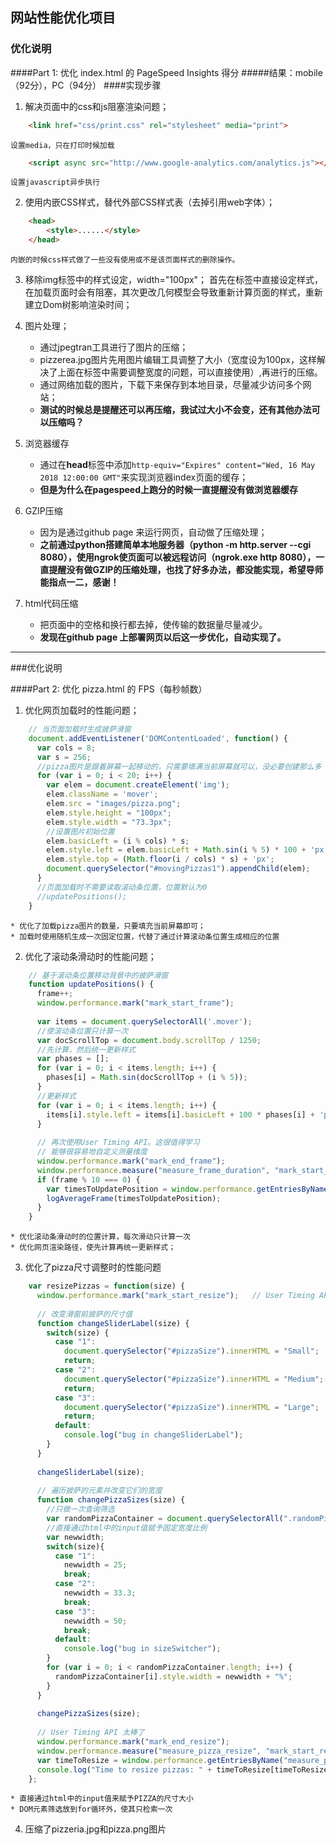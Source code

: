 ## 网站性能优化项目

### 优化说明

####Part 1: 优化 index.html 的 PageSpeed Insights 得分
#####结果：mobile（92分），PC（94分）
####实现步骤
1. 解决页面中的css和js阻塞渲染问题；
```html 
	<link href="css/print.css" rel="stylesheet" media="print">        
```
	设置media，只在打印时候加载
```html
	<script async src="http://www.google-analytics.com/analytics.js"></script>
```
	设置javascript异步执行

2. 使用内嵌CSS样式，替代外部CSS样式表（去掉引用web字体）；
```html
	<head>
		<style>......</style>
	</head>
```
	内嵌的时候css样式做了一些没有使用或不是该页面样式的删除操作。

3. 移除img标签中的样式设定，width="100px"；
	首先在标签中直接设定样式，在加载页面时会有阻塞，其次更改几何模型会导致重新计算页面的样式，重新建立Dom树影响渲染时间；

4. 图片处理；
	* 通过jpegtran工具进行了图片的压缩；
	* pizzerea.jpg图片先用图片编辑工具调整了大小（宽度设为100px，这样解决了上面在标签中需要调整宽度的问题，可以直接使用）,再进行的压缩。
	* 通过网络加载的图片，下载下来保存到本地目录，尽量减少访问多个网站；
	* **测试的时候总是提醒还可以再压缩，我试过大小不会变，还有其他办法可以压缩吗？**

5. 浏览器缓存
	* 通过在**head**标签中添加```http-equiv="Expires" content="Wed, 16 May 2018 12:00:00 GMT"```来实现浏览器index页面的缓存；
	* **但是为什么在pagespeed上跑分的时候一直提醒没有做浏览器缓存**
6. GZIP压缩
	* 因为是通过github page 来运行网页，自动做了压缩处理；
	* **之前通过python搭建简单本地服务器（python -m http.server --cgi 8080），使用ngrok使页面可以被远程访问（ngrok.exe http 8080），一直提醒没有做GZIP的压缩处理，也找了好多办法，都没能实现，希望导师能指点一二，感谢！**
7. html代码压缩
	* 把页面中的空格和换行都去掉，使传输的数据量尽量减少。
	* **发现在github page 上部署网页以后这一步优化，自动实现了。**

----

###优化说明

####Part 2: 优化 pizza.html 的 FPS（每秒帧数）

1. 优化网页加载时的性能问题；
```javascript
	// 当页面加载时生成披萨滑窗
	document.addEventListener('DOMContentLoaded', function() {
	  var cols = 8;
	  var s = 256;
	  //pizza图片是跟着屏幕一起移动的，只需要填满当前屏幕就可以，没必要创建那么多
	  for (var i = 0; i < 20; i++) {
	    var elem = document.createElement('img');
	    elem.className = 'mover';
	    elem.src = "images/pizza.png";
	    elem.style.height = "100px";
	    elem.style.width = "73.3px";
	    //设置图片初始位置
	    elem.basicLeft = (i % cols) * s;
	    elem.style.left = elem.basicLeft + Math.sin(i % 5) * 100 + 'px';
	    elem.style.top = (Math.floor(i / cols) * s) + 'px';
	    document.querySelector("#movingPizzas1").appendChild(elem);
	  }
	  //页面加载时不需要读取滚动条位置，位置默认为0
	  //updatePositions();
	}
```
	* 优化了加载pizza图片的数量，只要填充当前屏幕即可；
	* 加载时使用随机生成一次固定位置，代替了通过计算滚动条位置生成相应的位置
2. 优化了滚动条滑动时的性能问题；
```javascript
	// 基于滚动条位置移动背景中的披萨滑窗
	function updatePositions() {
	  frame++;
	  window.performance.mark("mark_start_frame");
	
	  var items = document.querySelectorAll('.mover');
	  //使滚动条位置只计算一次
	  var docScrollTop = document.body.scrollTop / 1250;
	  //先计算，然后统一更新样式
	  var phases = [];
	  for (var i = 0; i < items.length; i++) {
	    phases[i] = Math.sin(docScrollTop + (i % 5));
	  }
	  //更新样式
	  for (var i = 0; i < items.length; i++) {
	    items[i].style.left = items[i].basicLeft + 100 * phases[i] + 'px';
	  }
	
	  // 再次使用User Timing API。这很值得学习
	  // 能够很容易地自定义测量维度
	  window.performance.mark("mark_end_frame");
	  window.performance.measure("measure_frame_duration", "mark_start_frame", "mark_end_frame");
	  if (frame % 10 === 0) {
	    var timesToUpdatePosition = window.performance.getEntriesByName("measure_frame_duration");
	    logAverageFrame(timesToUpdatePosition);
	  }
	}
```
	* 优化滚动条滑动时的位置计算，每次滑动只计算一次
	* 优化网页渲染路径，使先计算再统一更新样式；
3. 优化了pizza尺寸调整时的性能问题
```javascript
	var resizePizzas = function(size) {
	  window.performance.mark("mark_start_resize");   // User Timing API 函数
	
	  // 改变滑窗前披萨的尺寸值
	  function changeSliderLabel(size) {
	    switch(size) {
	      case "1":
	        document.querySelector("#pizzaSize").innerHTML = "Small";
	        return;
	      case "2":
	        document.querySelector("#pizzaSize").innerHTML = "Medium";
	        return;
	      case "3":
	        document.querySelector("#pizzaSize").innerHTML = "Large";
	        return;
	      default:
	        console.log("bug in changeSliderLabel");
	    }
	  }
	
	  changeSliderLabel(size);
	
	  // 遍历披萨的元素并改变它们的宽度
	  function changePizzaSizes(size) {
	    //只做一次查询筛选
	    var randomPizzaContainer = document.querySelectorAll(".randomPizzaContainer");
	    //直接通过html中的input值赋予固定宽度比例
	    var newwidth;
	    switch(size){
	      case "1":
	        newwidth = 25;
	        break;
	      case "2":
	        newwidth = 33.3;
	        break;
	      case "3":
	        newwidth = 50;
	        break;
	      default:
	        console.log("bug in sizeSwitcher");
	    }
	    for (var i = 0; i < randomPizzaContainer.length; i++) {
	      randomPizzaContainer[i].style.width = newwidth + "%";
	    }
	  }
	
	  changePizzaSizes(size);
	
	  // User Timing API 太棒了
	  window.performance.mark("mark_end_resize");
	  window.performance.measure("measure_pizza_resize", "mark_start_resize", "mark_end_resize");
	  var timeToResize = window.performance.getEntriesByName("measure_pizza_resize");
	  console.log("Time to resize pizzas: " + timeToResize[timeToResize.length-1].duration + "ms");
	};
```
	* 直接通过html中的input值来赋予PIZZA的尺寸大小
	* DOM元素筛选放到for循环外，使其只检索一次
	
4. 压缩了pizzeria.jpg和pizza.png图片
